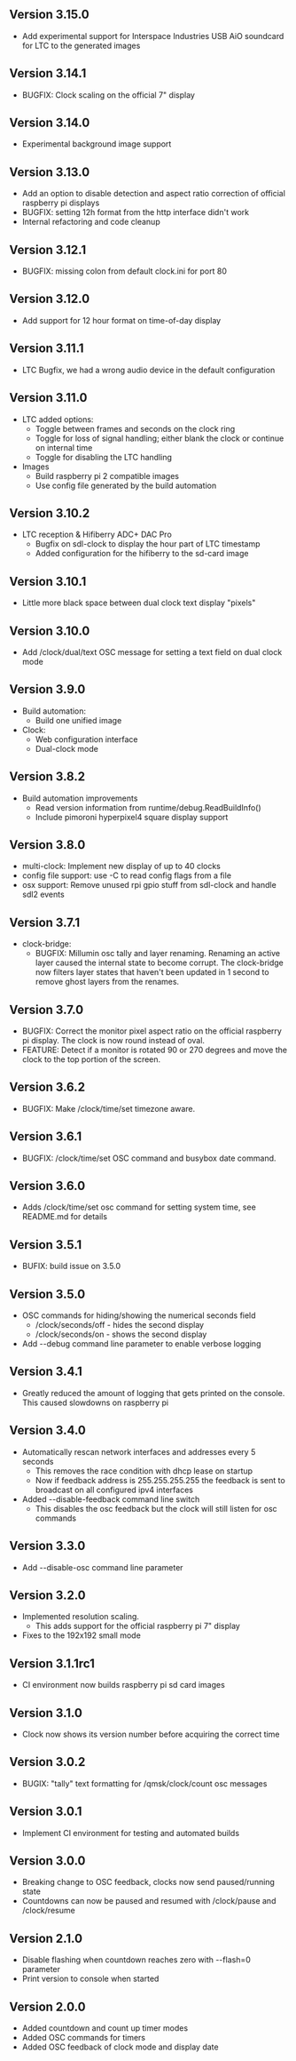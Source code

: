 ## Version 3.15.0
* Add experimental support for Interspace Industries USB AiO soundcard for LTC to the generated images

## Version 3.14.1
* BUGFIX: Clock scaling on the official 7" display

## Version 3.14.0
* Experimental background image support

## Version 3.13.0
* Add an option to disable detection and aspect ratio correction of official raspberry pi displays
* BUGFIX: setting 12h format from the http interface didn't work
* Internal refactoring and code cleanup

## Version 3.12.1
* BUGFIX: missing colon from default clock.ini for port 80

## Version 3.12.0
* Add support for 12 hour format on time-of-day display

## Version 3.11.1
* LTC Bugfix, we had a wrong audio device in the default configuration

## Version 3.11.0
* LTC added options:
  * Toggle between frames and seconds on the clock ring
  * Toggle for loss of signal handling; either blank the clock or continue on internal time
  * Toggle for disabling the LTC handling
* Images
  * Build raspberry pi 2 compatible images
  * Use config file generated by the build automation

## Version 3.10.2
* LTC reception & Hifiberry ADC+ DAC Pro
  * Bugfix on sdl-clock to display the hour part of LTC timestamp
  * Added configuration for the hifiberry to the sd-card image

## Version 3.10.1
* Little more black space between dual clock text display "pixels"


## Version 3.10.0
* Add /clock/dual/text OSC message for setting a text field on dual clock mode

## Version 3.9.0
* Build automation:
  * Build one unified image
* Clock:
  * Web configuration interface
  * Dual-clock mode

## Version 3.8.2
* Build automation improvements
  * Read version information from runtime/debug.ReadBuildInfo()
  * Include pimoroni hyperpixel4 square display support

## Version 3.8.0
* multi-clock: Implement new display of up to 40 clocks
* config file support: use -C to read config flags from a file
* osx support: Remove unused rpi gpio stuff from sdl-clock and handle sdl2 events

## Version 3.7.1
* clock-bridge:
  * BUGFIX: Millumin osc tally and layer renaming. Renaming an active layer caused the internal state to become corrupt. The clock-bridge now filters layer states that haven't been updated in 1 second to remove ghost layers from the renames.

## Version 3.7.0
* BUGFIX: Correct the monitor pixel aspect ratio on the official raspberry pi display. The clock is now round instead of oval.
* FEATURE: Detect if a monitor is rotated 90 or 270 degrees and move the clock to the top portion of the screen.

## Version 3.6.2
* BUGFIX: Make /clock/time/set timezone aware.

## Version 3.6.1
* BUGFIX: /clock/time/set OSC command and busybox date command.

## Version 3.6.0
* Adds /clock/time/set osc command for setting system time, see README.md for details

## Version 3.5.1
* BUFIX: build issue on 3.5.0

## Version 3.5.0
* OSC commands for hiding/showing the numerical seconds field
  * /clock/seconds/off - hides the second display
  * /clock/seconds/on - shows the second display
* Add --debug command line parameter to enable verbose logging

## Version 3.4.1
* Greatly reduced the amount of logging that gets printed on the console. This caused slowdowns on raspberry pi

## Version 3.4.0
* Automatically rescan network interfaces and addresses every 5 seconds
  * This removes the race condition with dhcp lease on startup
  * Now if feedback address is 255.255.255.255 the feedback is sent to broadcast on all configured ipv4 interfaces
* Added --disable-feedback command line switch
  * This disables the osc feedback but the clock will still listen for osc commands

## Version 3.3.0
* Add --disable-osc command line parameter

## Version 3.2.0
* Implemented resolution scaling.
  * This adds support for the official raspberry pi 7" display
* Fixes to the 192x192 small mode

## Version 3.1.1rc1
* CI environment now builds raspberry pi sd card images

## Version 3.1.0
* Clock now shows its version number before acquiring the correct time

## Version 3.0.2
* BUGIX: "tally" text formatting for /qmsk/clock/count osc messages

## Version 3.0.1
* Implement CI environment for testing and automated builds

## Version 3.0.0
* Breaking change to OSC feedback, clocks now send paused/running state
* Countdowns can now be paused and resumed with /clock/pause and /clock/resume

## Version 2.1.0
* Disable flashing when countdown reaches zero with --flash=0 parameter
* Print version to console when started

## Version 2.0.0
* Added countdown and count up timer modes
* Added OSC commands for timers
* Added OSC feedback of clock mode and display date
